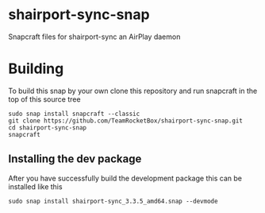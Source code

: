 # shairport-sync-snap
Snapcraft files for shairport-sync an AirPlay daemon


# Building

To build this snap by your own clone this repository and run snapcraft in the top of this source tree

```
sudo snap install snapcraft --classic
git clone https://github.com/TeamRocketBox/shairport-sync-snap.git
cd shairport-sync-snap
snapcraft
````

## Installing the dev package

After you have successfully build the development package this can be installed like this

```
sudo snap install shairport-sync_3.3.5_amd64.snap --devmode
```
